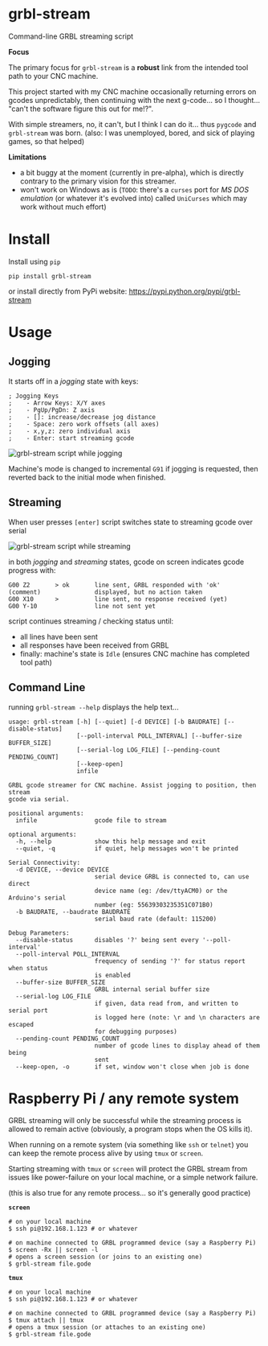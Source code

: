 # grbl-stream

Command-line GRBL streaming script

**Focus**

The primary focus for `grbl-stream` is a **robust** link from the intended tool path to your CNC machine.


This project started with my CNC machine occasionally returning errors on gcodes
unpredictably, then continuing with the next g-code... so I thought... "can't
the software figure this out for me!?".

With simple streamers, no, it can't, but I think I can do it... thus `pygcode`
and `grbl-stream` was born. (also: I was unemployed, bored, and sick of playing
games, so that helped)


**Limitations**

- a bit buggy at the moment (currently in pre-alpha), which is directly contrary to the primary vision for this streamer.
- won't work on Windows as is (`TODO`: there's a `curses` port for _MS DOS emulation_ (or whatever it's evolved into) called `UniCurses` which may work without much effort)


# Install

Install using `pip`

    pip install grbl-stream

or install directly from PyPi website: https://pypi.python.org/pypi/grbl-stream


# Usage

## Jogging

It starts off in a _jogging_ state with keys:

    ; Jogging Keys                                                                
    ;    - Arrow Keys: X/Y axes                                                   
    ;    - PgUp/PgDn: Z axis                                                      
    ;    - []: increase/decrease jog distance                                     
    ;    - Space: zero work offsets (all axes)                                    
    ;    - x,y,z: zero individual axis                                            
    ;    - Enter: start streaming gcode                                           

![grbl-stream script while jogging](https://github.com/fragmuffin/grbl-stream/tree/develop/media/jogging.png)

Machine's mode is changed to incremental `G91` if jogging is requested, then reverted back to the initial mode when finished.


## Streaming

When user presses `[enter]` script switches state to streaming gcode over serial

![grbl-stream script while streaming](https://github.com/fragmuffin/grbl-stream/blob/master/media/streaming.png)

in both _jogging_ and _streaming_ states, gcode on screen indicates gcode progress with:

    G00 Z2       > ok       line sent, GRBL responded with 'ok'
    (comment)               displayed, but no action taken
    G00 X10      >          line sent, no response received (yet)
    G00 Y-10                line not sent yet

script continues streaming / checking status until:

- all lines have been sent
- all responses have been received from GRBL
- finally: machine's state is `Idle` (ensures CNC machine has completed tool path)


## Command Line

running `grbl-stream --help` displays the help text...

    usage: grbl-stream [-h] [--quiet] [-d DEVICE] [-b BAUDRATE] [--disable-status]
                       [--poll-interval POLL_INTERVAL] [--buffer-size BUFFER_SIZE]
                       [--serial-log LOG_FILE] [--pending-count PENDING_COUNT]
                       [--keep-open]
                       infile

    GRBL gcode streamer for CNC machine. Assist jogging to position, then stream
    gcode via serial.

    positional arguments:
      infile                gcode file to stream

    optional arguments:
      -h, --help            show this help message and exit
      --quiet, -q           if quiet, help messages won't be printed

    Serial Connectivity:
      -d DEVICE, --device DEVICE
                            serial device GRBL is connected to, can use direct
                            device name (eg: /dev/ttyACM0) or the Arduino's serial
                            number (eg: 55639303235351C071B0)
      -b BAUDRATE, --baudrate BAUDRATE
                            serial baud rate (default: 115200)

    Debug Parameters:
      --disable-status      disables '?' being sent every '--poll-interval'
      --poll-interval POLL_INTERVAL
                            frequency of sending '?' for status report when status
                            is enabled
      --buffer-size BUFFER_SIZE
                            GRBL internal serial buffer size
      --serial-log LOG_FILE
                            if given, data read from, and written to serial port
                            is logged here (note: \r and \n characters are escaped
                            for debugging purposes)
      --pending-count PENDING_COUNT
                            number of gcode lines to display ahead of them being
                            sent
      --keep-open, -o       if set, window won't close when job is done


# Raspberry Pi / any remote system

GRBL streaming will only be successful while the streaming process is allowed to
remain active (obviously, a program stops when the OS kills it).

When running on a remote system (via something like
`ssh` or `telnet`) you can keep the remote process alive by using
`tmux` or `screen`.

Starting streaming with `tmux` or `screen` will protect the GRBL stream from
issues like power-failure on your local machine, or a simple network failure.

(this is also true for any remote process... so it's generally good practice)

**`screen`**

    # on your local machine
    $ ssh pi@192.168.1.123 # or whatever

    # on machine connected to GRBL programmed device (say a Raspberry Pi)
    $ screen -Rx || screen -l
    # opens a screen session (or joins to an existing one)
    $ grbl-stream file.gode


**`tmux`**

    # on your local machine
    $ ssh pi@192.168.1.123 # or whatever

    # on machine connected to GRBL programmed device (say a Raspberry Pi)
    $ tmux attach || tmux
    # opens a tmux session (or attaches to an existing one)
    $ grbl-stream file.gode
